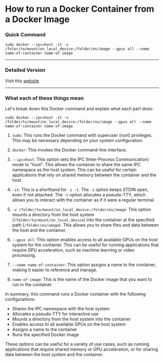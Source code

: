 # How to run a Docker Container from a Docker Image

### Quick Command

```
sudo docker --ipc=host -it -v /foler/to/mount/on_local_device:/folder/on/image --gpus all --name name-of-container name-of-image
```
---

### Detailed Version

Visit this [website](https://docs.docker.com/engine/reference/run/)

---
### What each of these things mean

Let's break down this Docker command and explain what each part does:

```
sudo docker --ipc=host -it -v /folder/to/mount/on_local_device:/folder/on/image --gpus all --name name-of-container name-of-image
```

1. `sudo`: This runs the Docker command with superuser (root) privileges. This may be necessary depending on your system configuration.

2. `docker`: This invokes the Docker command-line interface.

3. `--ipc=host`: This option sets the IPC (Inter-Process Communication) mode to "host". This allows the container to share the same IPC namespace as the host system. This can be useful for certain applications that rely on shared memory between the container and the host.

4. `-it`: This is a shorthand for `-i -t`. The `-i` option keeps STDIN open, even if not attached. The `-t` option allocates a pseudo-TTY, which allows you to interact with the container as if it were a regular terminal.

5. `-v /folder/to/mount/on_local_device:/folder/on/image`: This option mounts a directory from the host system (`/folder/to/mount/on_local_device`) into the container at the specified path (`/folder/on/image`). This allows you to share files and data between the host and the container.

6. `--gpus all`: This option enables access to all available GPUs on the host system for the container. This can be useful for running applications that require GPU acceleration, such as machine learning or video processing.

7. `--name name-of-container`: This option assigns a name to the container, making it easier to reference and manage.

8. `name-of-image`: This is the name of the Docker image that you want to run in the container.

In summary, this command runs a Docker container with the following configurations:

- Shares the IPC namespace with the host system
- Allocates a pseudo-TTY for interactive use
- Mounts a directory from the host system into the container
- Enables access to all available GPUs on the host system
- Assigns a name to the container
- Runs the specified Docker image

These options can be useful for a variety of use cases, such as running applications that require shared memory or GPU acceleration, or for sharing data between the host system and the container.